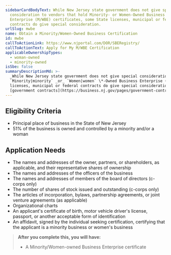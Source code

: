 ```yaml
---
sidebarCardBodyText: While New Jersey state government does not give special
  consideration to vendors that hold Minority- or Women-Owned Business
  Enterprise (M/WBE) certificates, some State licenses, municipal or federal
  contracts do give special consideration.
urlSlug: mwbe
name: Obtain a Minority/Women-Owned Business Certification
id: mwbe
callToActionLink: https://www.njportal.com/DOR/SBERegistry/
callToActionText: Apply for My M/WBE Certification
applicableOwnershipTypes:
  - woman-owned
  - minority-owned
isSbe: false
summaryDescriptionMd: >-
  _While New Jersey state government does not give special consideration to vendors that hold_
  `Minority|minority` _or_ `Women|women` \*-Owned Business Enterprise (M/WBE) certificates, some State
  licenses, municipal or federal contracts do give special consideration. Learn more about
  [government contracts](https://business.nj.gov/pages/government-contracting).\*
---
```


## Eligibility Criteria

- Principal place of business in the State of New Jersey
- 51% of the business is owned and controlled by a minority and/or a woman

## Application Needs

- The names and addresses of the owner, partners, or shareholders, as applicable, and their representative shares of ownership
- The names and addresses of the officers of the business
- The names and addresses of members of the board of directors (c-corps only)
- The number of shares of stock issued and outstanding (c-corps only)
- The articles of incorporation, bylaws, partnership agreements, or joint venture agreements (as applicable)
- Organizational charts
- An applicant's certificate of birth, motor vehicle driver's license, passport, or another acceptable form of identification
- An affidavit, signed by the individual seeking certification, certifying that the applicant is a minority business or women's business

> **After you complete this, you will have:**
>
> - A Minority/Women-owned Business Enterprise certificate
